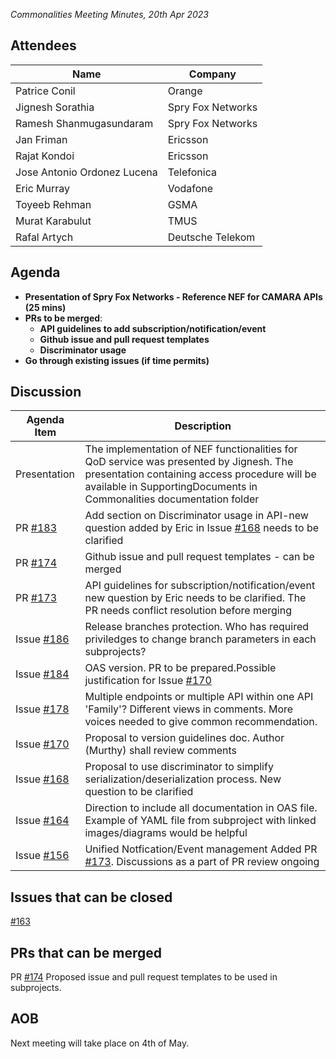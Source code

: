*Commonalities Meeting Minutes, 20th Apr 2023*

## Attendees

| Name | Company |
| ---- | ------- |
|  Patrice Conil|Orange   | 
|Jignesh Sorathia |Spry Fox Networks|
|Ramesh Shanmugasundaram | Spry Fox Networks|
| Jan Friman |	Ericsson|
| Rajat Kondoi |	Ericsson|
|Jose Antonio Ordonez Lucena| 	Telefonica|
|Eric Murray |	Vodafone|
|Toyeeb Rehman| GSMA|
| Murat Karabulut |TMUS|
| Rafal Artych | Deutsche Telekom |


## Agenda

* **Presentation of Spry Fox Networks - Reference NEF for CAMARA APIs (25 mins)**
* **PRs to be merged**:
  - **API guidelines to add subscription/notification/event**
  - **Github issue and pull request templates**
  - **Discriminator usage**
* **Go through existing issues (if time permits)**

## Discussion

| Agenda Item | Description |
| ----------- | ----------- |
|Presentation| The implementation of NEF functionalities for QoD service was presented by Jignesh. The presentation containing access procedure will be available in SupportingDocuments in Commonalities documentation folder|
|PR [#183](https://github.com/camaraproject/WorkingGroups/pull/183)| Add section on Discriminator usage in API-new question added by Eric in Issue [#168](https://github.com/camaraproject/WorkingGroups/issues/168) needs to be clarified | 
|PR [#174](https://github.com/camaraproject/WorkingGroups/pull/174)| Github issue and pull request templates - can be merged |
|PR [#173](https://github.com/camaraproject/WorkingGroups/pull/173)| API guidelines for subscription/notification/event new question by Eric needs to be clarified. The PR needs conflict resolution before merging| 
| Issue [#186](https://github.com/camaraproject/WorkingGroups/issues/186) | Release branches protection. Who has required priviledges to change branch parameters in each subprojects?|
| Issue [#184](https://github.com/camaraproject/WorkingGroups/issues/184) | OAS version. PR to be prepared.Possible justification for Issue [#170](https://github.com/camaraproject/WorkingGroups/issues/170) |
| Issue [#178](https://github.com/camaraproject/WorkingGroups/issues/178) | Multiple endpoints or multiple API within one API 'Family'? Different views in comments. More voices needed to give common recommendation. |
| Issue [#170](https://github.com/camaraproject/WorkingGroups/issues/170) | Proposal to version guidelines doc. Author (Murthy) shall review comments |
| Issue [#168](https://github.com/camaraproject/WorkingGroups/issues/168) | Proposal to use discriminator to simplify serialization/deserialization process. New question to be clarified |
| Issue [#164](https://github.com/camaraproject/WorkingGroups/issues/164) | Direction to include all documentation in OAS file. Example of YAML file from subproject with linked images/diagrams would be helpful |
| Issue [#156](https://github.com/camaraproject/WorkingGroups/issues/156) | Unified Notfication/Event management Added PR [#173](https://github.com/camaraproject/WorkingGroups/pull/173). Discussions as a part of PR review ongoing |


## Issues that can be closed

[#163](https://github.com/camaraproject/WorkingGroups/issues/163)

## PRs that can be merged

PR [#174](https://github.com/camaraproject/WorkingGroups/pull/174) Proposed issue and pull request templates to be used in subprojects.

## AOB

Next meeting will take place on 4th of May.
